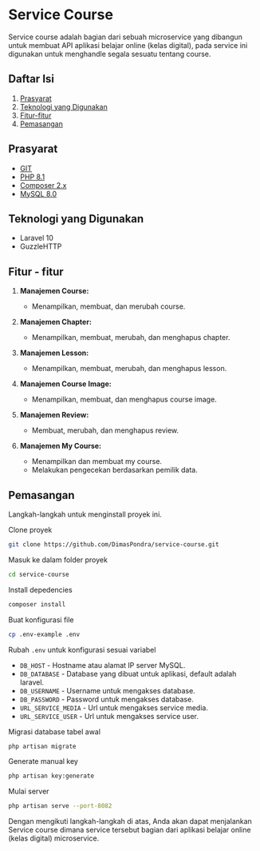 # Service Course
Service course adalah bagian dari sebuah microservice yang dibangun untuk membuat API aplikasi belajar online (kelas digital), pada service ini digunakan untuk menghandle segala sesuatu tentang course.

## Daftar Isi
1. [Prasyarat](#prasyarat)
2. [Teknologi yang Digunakan](#teknologi-yang-digunakan)
3. [Fitur-fitur](#fitur---fitur)
4. [Pemasangan](#pemasangan)

## Prasyarat
- [GIT](https://www.git-scm.com/downloads)
- [PHP 8.1](https://www.php.net/downloads.php)
- [Composer 2.x](https://getcomposer.org/download/)
- [MySQL 8.0](https://dev.mysql.com/downloads/installer/)

## Teknologi yang Digunakan
- Laravel 10
- GuzzleHTTP

## Fitur - fitur
1. **Manajemen Course:**
    - Menampilkan, membuat, dan merubah course.

2. **Manajemen Chapter:**
    - Menampilkan, membuat, merubah, dan menghapus chapter.

3. **Manajemen Lesson:**
    - Menampilkan, membuat, merubah, dan menghapus lesson.

4. **Manajemen Course Image:**
    - Menampilkan, membuat, dan menghapus course image.

5. **Manajemen Review:**
    - Membuat, merubah, dan menghapus review.

6. **Manajemen My Course:**
    - Menampilkan dan membuat my course.
    - Melakukan pengecekan berdasarkan pemilik data.

## Pemasangan
Langkah-langkah untuk menginstall proyek ini.

Clone proyek
```bash
git clone https://github.com/DimasPondra/service-course.git
```

Masuk ke dalam folder proyek
```bash
cd service-course
```

Install depedencies
```bash
composer install
```

Buat konfigurasi file
```bash
cp .env-example .env
```

Rubah `.env` untuk konfigurasi sesuai variabel
- `DB_HOST` - Hostname atau alamat IP server MySQL.
- `DB_DATABASE` - Database yang dibuat untuk aplikasi, default adalah laravel.
- `DB_USERNAME` - Username untuk mengakses database.
- `DB_PASSWORD` - Password untuk mengakses database.
- `URL_SERVICE_MEDIA` - Url untuk mengakses service media.
- `URL_SERVICE_USER` - Url untuk mengakses service user.

Migrasi database tabel awal
```bash
php artisan migrate
```

Generate manual key
```bash
php artisan key:generate
```

Mulai server
```bash
php artisan serve --port-8082
```

Dengan mengikuti langkah-langkah di atas, Anda akan dapat menjalankan Service course dimana service tersebut bagian dari aplikasi belajar online (kelas digital) microservice.
